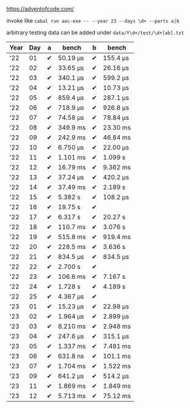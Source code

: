 https://adventofcode.com/

invoke like `cabal run aoc-exe -- --year 23 --days \d+ --parts a|b`

arbitrary testing data can be added under `data/Y\d+/test/\d+[ab].txt`

| Year | Day | a | bench | b | bench |
| ---- | --- | - | ----- | - | ----- |
| '22 | 01 | ✔ | 50.19 μs | ✔ | 155.4 μs |
| '22 | 02 | ✔ | 33.65 μs | ✔ | 26.16 μs |
| '22 | 03 | ✔ | 340.1 μs | ✔ | 599.2 μs |
| '22 | 04 | ✔ | 13.21 μs | ✔ | 10.73 μs |
| '22 | 05 | ✔ | 859.4 μs | ✔ | 287.1 μs |
| '22 | 06 | ✔ | 718.9 μs | ✔ | 926.8 μs |
| '22 | 07 | ✔ | 74.58 μs | ✔ | 78.84 μs |
| '22 | 08 | ✔ | 349.9 ms | ✔ | 23.30 ms |
| '22 | 09 | ✔ | 242.9 ms | ✔ | 46.84 ms |
| '22 | 10 | ✔ | 6.750 μs | ✔ | 22.00 μs |
| '22 | 11 | ✔ | 1.101 ms | ✔ | 1.099 s |
| '22 | 12 | ✔ | 16.79 ms | ✔ | 9.362 ms |
| '22 | 13 | ✔ | 37.24 μs | ✔ | 420.2 μs |
| '22 | 14 | ✔ | 37.49 ms | ✔ | 2.189 s |
| '22 | 15 | ✔ | 5.382 s | ✔ | 108.2 μs |
| '22 | 16 | ✔ | 19.75 s | ✔ |  |
| '22 | 17 | ✔ | 6.317 s | ✔ | 20.27 s |
| '22 | 18 | ✔ | 110.7 ms | ✔ | 3.076 s |
| '22 | 19 | ✔ | 515.8 ms | ✔ | 919.4 ms |
| '22 | 20 | ✔ | 228.5 ms | ✔ | 3.636 s |
| '22 | 21 | ✔ | 834.5 μs | ✔ | 834.5 μs |
| '22 | 22 | ✔ | 2.700 s | ✔ |  |
| '22 | 23 | ✔ | 106.6 ms | ✔ | 7.167 s |
| '22 | 24 | ✔ | 1.728 s | ✔ | 4.189 s |
| '22 | 25 | ✔ | 4.367 μs | ✔ |  |
| '23 | 01 | ✔ | 15.23 μs | ✔ | 22.98 μs |
| '23 | 02 | ✔ | 1.964 μs | ✔ | 2.899 μs |
| '23 | 03 | ✔ | 8.210 ms | ✔ | 2.948 ms |
| '23 | 04 | ✔ | 247.6 μs | ✔ | 315.1 μs |
| '23 | 05 | ✔ | 1.337 ms | ✔ | 7.481 ms |
| '23 | 06 | ✔ | 631.8 ns | ✔ | 101.1 ms |
| '23 | 07 | ✔ | 1.704 ms | ✔ | 1.522 ms |
| '23 | 09 | ✔ | 641.2 μs | ✔ | 514.2 μs |
| '23 | 11 | ✔ | 1.869 ms | ✔ | 1.849 ms |
| '23 | 12 | ✔ | 5.713 ms | ✔ | 75.12 ms |
